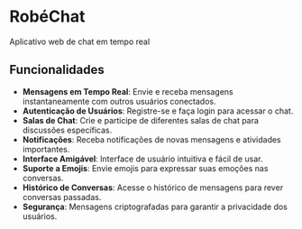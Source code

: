 # RobéChat
Aplicativo web de chat em tempo real

## Funcionalidades

- **Mensagens em Tempo Real**: Envie e receba mensagens instantaneamente com outros usuários conectados.
- **Autenticação de Usuários**: Registre-se e faça login para acessar o chat.
- **Salas de Chat**: Crie e participe de diferentes salas de chat para discussões específicas.
- **Notificações**: Receba notificações de novas mensagens e atividades importantes.
- **Interface Amigável**: Interface de usuário intuitiva e fácil de usar.
- **Suporte a Emojis**: Envie emojis para expressar suas emoções nas conversas.
- **Histórico de Conversas**: Acesse o histórico de mensagens para rever conversas passadas.
- **Segurança**: Mensagens criptografadas para garantir a privacidade dos usuários.
